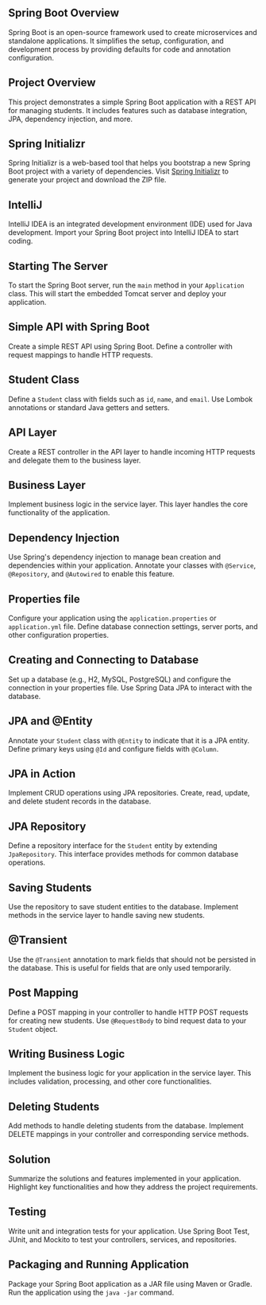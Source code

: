 ## Spring Boot Overview

Spring Boot is an open-source framework used to create microservices and standalone applications. It simplifies the setup, configuration, and development process by providing defaults for code and annotation configuration.

## Project Overview

This project demonstrates a simple Spring Boot application with a REST API for managing students. It includes features such as database integration, JPA, dependency injection, and more.

## Spring Initializr

Spring Initializr is a web-based tool that helps you bootstrap a new Spring Boot project with a variety of dependencies. Visit [Spring Initializr](https://start.spring.io/) to generate your project and download the ZIP file.

## IntelliJ

IntelliJ IDEA is an integrated development environment (IDE) used for Java development. Import your Spring Boot project into IntelliJ IDEA to start coding.

## Starting The Server

To start the Spring Boot server, run the `main` method in your `Application` class. This will start the embedded Tomcat server and deploy your application.

## Simple API with Spring Boot

Create a simple REST API using Spring Boot. Define a controller with request mappings to handle HTTP requests.

## Student Class

Define a `Student` class with fields such as `id`, `name`, and `email`. Use Lombok annotations or standard Java getters and setters.

## API Layer

Create a REST controller in the API layer to handle incoming HTTP requests and delegate them to the business layer.

## Business Layer

Implement business logic in the service layer. This layer handles the core functionality of the application.

## Dependency Injection

Use Spring's dependency injection to manage bean creation and dependencies within your application. Annotate your classes with `@Service`, `@Repository`, and `@Autowired` to enable this feature.

## Properties file

Configure your application using the `application.properties` or `application.yml` file. Define database connection settings, server ports, and other configuration properties.

## Creating and Connecting to Database

Set up a database (e.g., H2, MySQL, PostgreSQL) and configure the connection in your properties file. Use Spring Data JPA to interact with the database.

## JPA and @Entity

Annotate your `Student` class with `@Entity` to indicate that it is a JPA entity. Define primary keys using `@Id` and configure fields with `@Column`.

## JPA in Action

Implement CRUD operations using JPA repositories. Create, read, update, and delete student records in the database.

## JPA Repository

Define a repository interface for the `Student` entity by extending `JpaRepository`. This interface provides methods for common database operations.

## Saving Students

Use the repository to save student entities to the database. Implement methods in the service layer to handle saving new students.

## @Transient

Use the `@Transient` annotation to mark fields that should not be persisted in the database. This is useful for fields that are only used temporarily.

## Post Mapping

Define a POST mapping in your controller to handle HTTP POST requests for creating new students. Use `@RequestBody` to bind request data to your `Student` object.

## Writing Business Logic

Implement the business logic for your application in the service layer. This includes validation, processing, and other core functionalities.

## Deleting Students

Add methods to handle deleting students from the database. Implement DELETE mappings in your controller and corresponding service methods.

## Solution

Summarize the solutions and features implemented in your application. Highlight key functionalities and how they address the project requirements.

## Testing

Write unit and integration tests for your application. Use Spring Boot Test, JUnit, and Mockito to test your controllers, services, and repositories.

## Packaging and Running Application

Package your Spring Boot application as a JAR file using Maven or Gradle. Run the application using the `java -jar` command.
